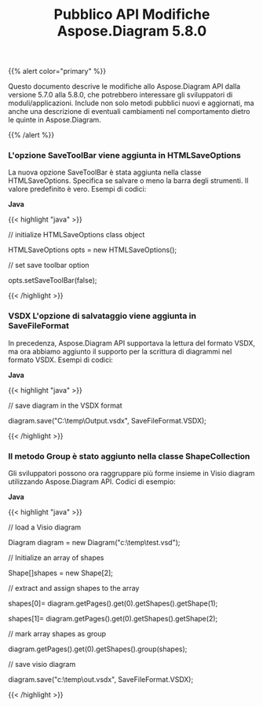 ﻿---
title: Pubblico API Modifiche Aspose.Diagram 5.8.0
type: docs
weight: 20
url: /it/java/public-api-changes-in-aspose-diagram-5-8-0/
---
{{% alert color="primary" %}} 

Questo documento descrive le modifiche allo Aspose.Diagram API dalla versione 5.7.0 alla 5.8.0, che potrebbero interessare gli sviluppatori di moduli/applicazioni. Include non solo metodi pubblici nuovi e aggiornati, ma anche una descrizione di eventuali cambiamenti nel comportamento dietro le quinte in Aspose.Diagram.

{{% /alert %}} 
### **L'opzione SaveToolBar viene aggiunta in HTMLSaveOptions**
La nuova opzione SaveToolBar è stata aggiunta nella classe HTMLSaveOptions. Specifica se salvare o meno la barra degli strumenti. Il valore predefinito è vero. Esempi di codici:

**Java**

{{< highlight "java" >}}

 // initialize HTMLSaveOptions class object

HTMLSaveOptions opts = new HTMLSaveOptions();

// set save toolbar option

opts.setSaveToolBar(false);

{{< /highlight >}}
### **VSDX L'opzione di salvataggio viene aggiunta in SaveFileFormat**
In precedenza, Aspose.Diagram API supportava la lettura del formato VSDX, ma ora abbiamo aggiunto il supporto per la scrittura di diagrammi nel formato VSDX. Esempi di codici:

**Java**

{{< highlight "java" >}}

 // save diagram in the VSDX format

diagram.save("C:\\temp\\Output.vsdx", SaveFileFormat.VSDX);

{{< /highlight >}}
### **Il metodo Group è stato aggiunto nella classe ShapeCollection**
Gli sviluppatori possono ora raggruppare più forme insieme in Visio diagram utilizzando Aspose.Diagram API. Codici di esempio:

**Java**

{{< highlight "java" >}}

 // load a Visio diagram

Diagram diagram = new Diagram("c:\\temp\\test.vsd");

// Initialize an array of shapes

Shape[]shapes = new Shape[2];

// extract and assign shapes to the array

shapes[0]= diagram.getPages().get(0).getShapes().getShape(1);

shapes[1]= diagram.getPages().get(0).getShapes().getShape(2);

// mark array shapes as group

diagram.getPages().get(0).getShapes().group(shapes);

// save visio diagram

diagram.save("c:\\temp\\out.vsdx", SaveFileFormat.VSDX);

{{< /highlight >}}
